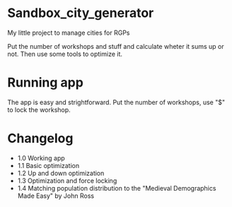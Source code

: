 # Sandbox_city_generator
My little project to manage cities for RGPs

Put the number of workshops and stuff and calculate wheter it sums up or not. Then use some tools to optimize it.

# Running app

The app is easy and strightforward. Put the number of workshops, use "$" to lock the workshop. 

# Changelog

- 1.0 Working app
- 1.1 Basic optimization
- 1.2 Up and down optimization 
- 1.3 Optimization and force locking
- 1.4 Matching population distribution to the "Medieval Demographics Made Easy" by John Ross